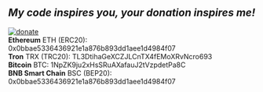 ## _My code inspires you, your donation inspires me!_
[![donate](https://www.paypalobjects.com/webstatic/de_DE/i/de-pp-logo-100px.png)](https://paypal.me/RMajdoddin?country.x=DE&locale.x=en_US)<br>
**Ethereum** ETH (ERC20): 0x0bbae5336436921e1a876b893dd1aee1d4984f07 <br>
**Tron** TRX (TRC20): TL3DtihaGeXCZJLCnTX4fEMoXRvNcro693 <br>
**Bitcoin** BTC: 1NpZK9ju2xHsSRuAXafauJ2tVzpdetPa8C <br>
**BNB Smart Chain** BSC (BEP20): 0x0bbae5336436921e1a876b893dd1aee1d4984f07
